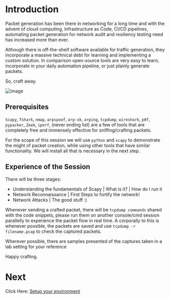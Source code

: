# Introduction

Packet generation has been there in networking for a long time and with the advent of cloud computing, Infrastructure as Code, CI/CD pipelines, automating packet generation for network audit and resiliency testing need has increased more than ever.

Although there is off-the-shelf software available for traffic generation, they incorporate a massive technical debt for learning and implementing a custom solution. In comparison open-source tools are very easy to learn, incorporate in your daily automation pipeline, or just plainly generate packets.


So, craft away.

![image](https://user-images.githubusercontent.com/17419002/171995471-e66806d4-5993-4b4a-bae4-9a9d4100a9d9.png)

## Prerequisites

`Scapy`, `Tshark`, `nmap`, `arpspoof`, `arp-sk`, `arping`, `tcpdump`, `wireshark`, `p0f`, `pypacker`, `Zeek`, `iperf`, (never ending list) are a few of tools that are completely free and immensely effective for sniffing/crafting packets.

For the scope of this session we will use `python` and `scapy` to demonstrate the might of packet creation, while using other tools that have similar functionality.
We will install all that is necessary in the next step.

## Experience of the Session
There will be three stages:
         
* Understanding the fundamentals of Scapy | What is it? | How do I run it
* Network Reconnaissance | First Steps to fortify the network!
* Network Attacks | The good stuff :)

Whenever sending a crafted packet, there will be `tcpdump commands`  shared with the code snippets, please run them on another console/cmd session parallelly to experience the packet flow in real time. A corporally to this is whenever possible, the packets are saved and use `tcpdump -r filename.pcap` to check the captured packets.

Wherever possible, there are samples presented of the captures taken in a lab setting for your reference
	
Happy crafting.

# Next
Click Here: [Setup your environment](01.5-environment-setup.md)
